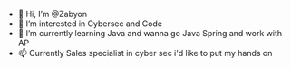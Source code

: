 - 👋 Hi, I’m @Zabyon
- 👀 I’m interested in Cybersec and Code
- 🌱 I’m currently learning Java and wanna go Java Spring and work with AP
- 📫 Currently Sales specialist in cyber sec i'd like to put my hands on

<!---
Zabyon/Zabyon is a ✨ special ✨ repository because its `README.md` (this file) appears on your GitHub profile.
You can click the Preview link to take a look at your changes.
--->
